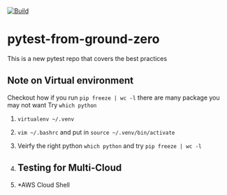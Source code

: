 [![Build](https://github.com/WebFarhan/pytest-from-ground-zero/actions/workflows/build.yml/badge.svg)](https://github.com/WebFarhan/pytest-from-ground-zero/actions/workflows/build.yml)

# pytest-from-ground-zero
This is a new pytest repo that covers the best practices

## Note on Virtual environment

Checkout how if you run `pip freeze | wc -l` there are many package you may not want
Try `which python`


1. `virtualenv ~/.venv`
2. `vim ~/.bashrc` and put in `source ~/.venv/bin/activate`
3.  Veirfy the right python `which python` and try `pip freeze | wc -l`

4.  ## Testing for Multi-Cloud

5.  *AWS Cloud Shell
